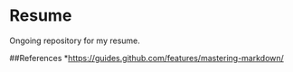 # Resume
Ongoing repository for my resume.

##References
*https://guides.github.com/features/mastering-markdown/ 
